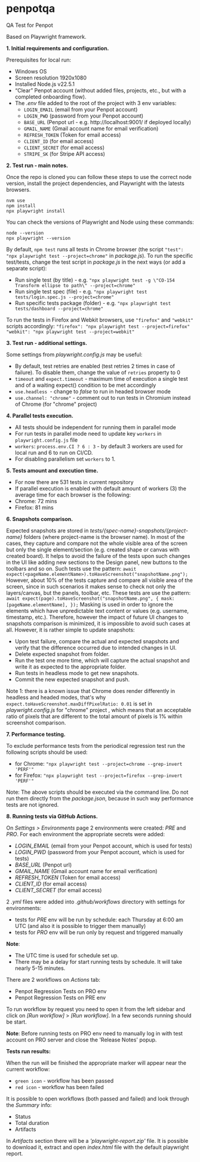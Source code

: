 # penpotqa

QA Test for Penpot

Based on Playwright framework.

**1. Initial requirements and configuration.**

Prerequisites for local run:

- Windows OS
- Screen resolution 1920x1080
- Installed Node.js v22.5.1
- “Clear” Penpot account (without added files, projects, etc., but with a completed onboarding flow).
- The _.env_ file added to the root of the project with 3 env variables:
  - `LOGIN_EMAIL` (email from your Penpot account)
  - `LOGIN_PWD` (password from your Penpot account)
  - `BASE_URL` (Penpot url - e.g. http://localhost:9001/ if deployed locally)
  - `GMAIL_NAME` (Gmail account name for email verification)
  - `REFRESH_TOKEN` (Token for email access)
  - `CLIENT_ID` (for email access)
  - `CLIENT_SECRET` (for email access)
  - `STRIPE_SK` (for Stripe API access)

**2. Test run - main notes.**

Once the repo is cloned you can follow these steps to use the correct node version, install the project dependencies, and Playwright with the latests browsers.

```
nvm use
npm install
npx playwright install
```

You can check the versions of Playwright and Node using these commands:

```
node --version
npx playwright --version
```

By default, `npm test` runs all tests in Chrome browser (the script `"test": "npx playwright test --project=chrome"` in _package.js_).
To run the specific test/tests, change the test script in _package.js_ in the next ways (or add a separate script):

- Run single test (by title) - e.g. `"npx playwright test -g \"CO-154 Transform ellipse to path\" --project=chrome"`
- Run single test spec (file) - e.g. `"npx playwright test tests/login.spec.js --project=chrome"`
- Run specific tests package (folder) - e.g. `"npx playwright test tests/dashboard --project=chrome"`

To run the tests in Firefox and Webkit browsers, use `"firefox"` and `"webkit"` scripts accordingly:
`"firefox": "npx playwright test --project=firefox"`
`"webkit": "npx playwright test --project=webkit"`

**3. Test run - additional settings.**

Some settings from _playwright.config.js_ may be useful:

- By default, test retries are enabled (test retries 2 times in case of failure). To disable them, change the value of `retries` property to 0
- `timeout` and `expect.timeout` - maximum time of execution a single test and of a waiting expect() condition to be met accordingly
- `use.headless `- change to _false_ to run in headed browser mode
- `use.channel: "chrome"` - comment out to run tests in Chromium instead of Chrome (for "chrome" project)

**4. Parallel tests execution.**

- All tests should be independent for running them in parallel mode
- For run tests in parallel mode need to update key `workers` in `playwright.config.js` file
- `workers`: `process.env.CI ? 6 : 3` - by default 3 workers are used for local run and 6 to run on CI/CD.
- For disabling parallelism set `workers` to 1.

**5. Tests amount and execution time.**

- For now there are 531 tests in current repository
- If parallel execution is enabled with default amount of workers (3) the average time for each browser is the following:
- Chrome: 72 mins
- Firefox: 81 mins

**6. Snapshots comparison.**

Expected snapshots are stored in _tests/{spec-name}-snapshots/{project-name}_ folders (where project-name is the browser name).
In most of the cases, they capture and compare not the whole visible area of the screen but only the single element/section (e.g. created shape or canvas with created board).
It helps to avoid the failure of the tests upon such changes in the UI like adding new sections to the Design panel, new buttons to the toolbars and so on.
Such tests use the pattern:
`await expect(<pageName.elementName>).toHaveScreenshot("snapshotName.png");`
However, about 10% of the tests capture and compare all visible area of the screen, since in such scenarios it makes sense to check not only the layers/canvas, but the panels, toolbar, etc.
These tests are use the pattern:
`await expect(page).toHaveScreenshot("snapshotName.png", { mask: [pageName.elementName], });`
Masking is used in order to ignore the elements which have unpredictable text content or values (e.g. username, timestamp, etc.).
Therefore, however the impact of future UI changes to snapshots comparison is minimized, it is impossible to avoid such cases at all.
However, it is rather simple to update snapshots:

- Upon test failure, compare the actual and expected snapshots and verify that the difference occurred due to intended changes in UI.
- Delete expected snapshot from folder.
- Run the test one more time, which will capture the actual snapshot and write it as expected to the appropriate folder.
- Run tests in headless mode to get new snapshots.
- Commit the new expected snapshot and push.

Note 1: there is a known issue that Chrome does render differently in headless and headed modes, that's why
`expect.toHaveScreenshot.maxDiffPixelRatio: 0.01` is set in _playwright.config.js_ for "chrome" project , which means that
an acceptable ratio of pixels that are different to the total amount of pixels is 1% within screenshot comparison.

**7. Performance testing.**

To exclude performance tests from the periodical regression test run the following scripts should be used:

- for Chrome: `"npx playwright test --project=chrome --grep-invert  'PERF'"`
- for Firefox: `"npx playwright test --project=firefox --grep-invert  'PERF'"`

Note: The above scripts should be executed via the command line. Do not run them directly from the _package.json_,
because in such way performance tests are not ignored.

**8. Running tests via GitHub Actions.**

On _Settings > Environments_ page 2 environments were created: _PRE_ and _PRO_.
For each environment the appropriate secrets were added:

- _LOGIN_EMAIL_ (email from your Penpot account, which is used for tests)
- _LOGIN_PWD_ (password from your Penpot account, which is used for tests)
- _BASE_URL_ (Penpot url)
- _GMAIL_NAME_ (Gmail account name for email verification)
- _REFRESH_TOKEN_ (Token for email access)
- _CLIENT_ID_ (for email access)
- _CLIENT_SECRET_ (for email access)

2 _.yml_ files were added into _.github/workflows_ directory with settings for environments:

- tests for _PRE_ env will be run by schedule: each Thursday at 6:00 am UTC (and also it is possible to trigger them manually)
- tests for _PRO_ env will be run only by request and triggered manually

**Note**:

- The UTC time is used for schedule set up.
- There may be a delay for start running tests by schedule. It will take nearly 5-15 minutes.

There are 2 workflows on _Actions_ tab:

- Penpot Regression Tests on PRO env
- Penpot Regression Tests on PRE env

To run workflow by request you need to open it from the left sidebar and click on _[Run workflow]_ > _[Run workflow]_.
In a few seconds running should be start.

**Note**:
Before running tests on PRO env need to manually log in with test account on PRO server and close the 'Release Notes' popup.

**Tests run results:**

When the run will be finished the appropriate marker will appear near the current workflow:

- `green icon` - workflow has been passed
- `red icon` - workflow has been failed

It is possible to open workflows (both passed and failed) and look through the _Summary_ info:

- Status
- Total duration
- Artifacts

In _Artifacts_ section there will be a _'playwright-report.zip'_ file. It is possible to download it, extract and open _index.html_ file with the default playwright report.
